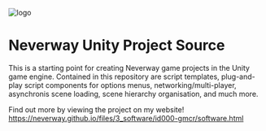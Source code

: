 ![logo](https://neverway.github.io/files/3_software/id000-gmcr/banner.png?raw=1)

# Neverway Unity Project Source

This is a starting point for creating Neverway game projects in the Unity game engine. Contained in this repository are script templates, plug-and-play script components for options menus, networking/multi-player, asynchronis scene loading, scene hierarchy organisation, and much more.

Find out more by viewing the project on my website!
https://neverway.github.io/files/3_software/id000-gmcr/software.html

